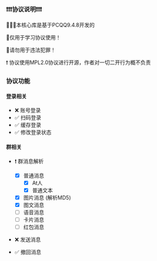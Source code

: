 ### ❗❗❗协议说明❗❗❗

🚀🚀🚀本核心库是基于PCQQ9.4.8开发的

🚫仅用于学习协议使用！

🚫请勿用于违法犯罪！

❗ 协议使用MPL2.0协议进行开源，作者对一切二开行为概不负责

### 协议功能

#### 登录相关

- ❌ 账号登录
- ✅ 扫码登录
- ✅ 缓存登录
- ✅ 修改登录状态

#### 群相关

- ❗ 群消息解析

  - [x] 普通消息
    - [x] At人
    - [x] 普通文本
  - [x] 图片消息 (解析MD5)
  - [x] 图文消息
  - [ ] 语音消息
  - [ ] 卡片消息
  - [ ] 红包消息

- ❌ 发送消息

- ✅ 撤回消息

  

